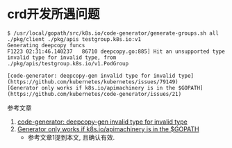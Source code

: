 # crd开发所遇问题

```
$ /usr/local/gopath/src/k8s.io/code-generator/generate-groups.sh all ./pkg/client ./pkg/apis testgroup.k8s.io:v1
Generating deepcopy funcs
F1223 02:31:46.140237   86710 deepcopy.go:885] Hit an unsupported type invalid type for invalid type, from ./pkg/apis/testgroup.k8s.io/v1.PodGroup

[code-generator: deepcopy-gen invalid type for invalid type](https://github.com/kubernetes/kubernetes/issues/79149)
[Generator only works if k8s.io/apimachinery is in the $GOPATH](https://github.com/kubernetes/code-generator/issues/21)
```

参考文章

1. [code-generator: deepcopy-gen invalid type for invalid type](https://github.com/kubernetes/kubernetes/issues/79149)
2. [Generator only works if k8s.io/apimachinery is in the $GOPATH](https://github.com/kubernetes/code-generator/issues/21)
    - 参考文章1提到本文, 且确认有效.

